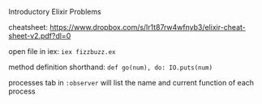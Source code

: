 Introductory Elixir Problems

cheatsheet: https://www.dropbox.com/s/lr1t87rw4wfnyb3/elixir-cheat-sheet-v2.pdf?dl=0

open file in iex: `iex fizzbuzz.ex`

method definition shorthand: `def go(num), do: IO.puts(num)`

processes tab in `:observer` will list the name and current function of each
process